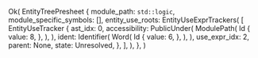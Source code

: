 Ok(
    EntityTreePresheet {
        module_path: `std::logic`,
        module_specific_symbols: [],
        entity_use_roots: EntityUseExprTrackers(
            [
                EntityUseTracker {
                    ast_idx: 0,
                    accessibility: PublicUnder(
                        ModulePath(
                            Id {
                                value: 8,
                            },
                        ),
                    ),
                    ident: Identifier(
                        Word(
                            Id {
                                value: 6,
                            },
                        ),
                    ),
                    use_expr_idx: 2,
                    parent: None,
                    state: Unresolved,
                },
            ],
        ),
    },
)